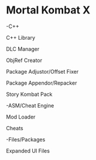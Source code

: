 # Mortal Kombat X
-C++

C++ Library

DLC Manager

ObjRef Creator

Package Adjustor/Offset Fixer

Package Appendor/Repacker

Story Kombat Pack




-ASM/Cheat Engine

Mod Loader

Cheats




-Files/Packages

Expanded UI Files